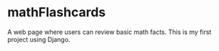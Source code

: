 # mathFlashcards
A web page where users can review basic math facts. This is my first project using Django.
